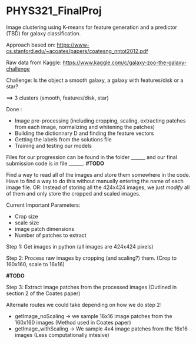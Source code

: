 # PHYS321_FinalProj

Image clustering using K-means for feature generation and a predictor (TBD) for galaxy classification. 

Approach based on:
https://www-cs.stanford.edu/~acoates/papers/coatesng_nntot2012.pdf

Raw data from Kaggle: 
https://www.kaggle.com/c/galaxy-zoo-the-galaxy-challenge

Challenge: Is the object a smooth galaxy, a galaxy with features/disk or a star?

==> 3 clusters (smooth, features/disk, star)



Done : 

- Image pre-processing (including cropping, scaling, extracting patches from each image, normalizing and whitening the patches)
- Building the dictionnary D and finding the feature vectors 
- Getting the labels from the solutions file
- Training and testing our models

Files for our progression can be found in the folder ______ and our final submission code is in file ______. 
**#TODO**

Find a way to read all of the images and store them somewhere in the code. Have to find a way to do this without manually entering the name of each image file. OR: Instead of storing all the 424x424 images, we just _modify_ all of them and only store the cropped and scaled images.

Current Important Parameters:
- Crop size 
- scale size
- image patch dimensions
- Number of patches to extract

Step 1: Get images in python (all images are 424x424 pixels)

Step 2: Process raw images by cropping (and scaling?) them. (Crop to 160x160, scale to 16x16)

**#TODO**

Step 3: Extract image patches from the processed images (Outlined in section 2 of the Coates paper)

  Alternate routes we could take depending on how we do step 2:
  - getImage_noScaling -> we sample 16x16 image patches from the 160x160 images (Method used in Coates paper)
  - getImage_withScaling -> We sample 4x4 image patches from the 16x16 images (Less computationally intesive)
  
  

